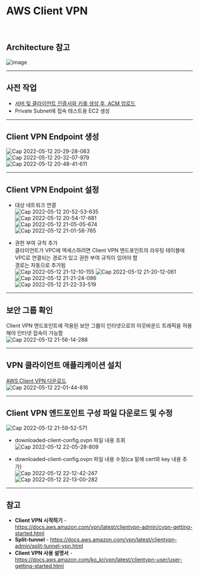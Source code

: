 # AWS Client VPN

<br/>

## Architecture 참고
![image](https://user-images.githubusercontent.com/46125158/167408967-c4cf7081-de67-4349-bc6c-7f6e74e5adcf.png)

<hr>

## 사전 작업
- [서버 및 클라이언트 인증서와 키를 생성 후, ACM 업로드](https://github.com/kva231/AWS-Tech-Note/blob/master/Security%2C%20Identity%2C%20%26%20Compliance/AWS%20Certificate%20Manager/%EC%84%9C%EB%B2%84%20%EB%B0%8F%20%ED%81%B4%EB%9D%BC%EC%9D%B4%EC%96%B8%ED%8A%B8%20%EC%9D%B8%EC%A6%9D%EC%84%9C%EC%99%80%20%ED%82%A4%EB%A5%BC%20%EC%83%9D%EC%84%B1%20%ED%9B%84%2C%20ACM%20%EC%97%85%EB%A1%9C%EB%93%9C.md)
- Private Subnet에 접속 테스트용 EC2 생성

<hr>

## Client VPN Endpoint 생성
![Cap 2022-05-12 20-29-28-063](https://user-images.githubusercontent.com/46125158/168066709-2908e74f-ebfd-4e67-b8ea-57c5f5afcf1b.png)  
![Cap 2022-05-12 20-32-07-979](https://user-images.githubusercontent.com/46125158/168068008-59cc4093-cd9a-4ab0-a509-76c75ada135c.png)  
![Cap 2022-05-12 20-48-41-611](https://user-images.githubusercontent.com/46125158/168068363-71df11e3-2686-44f2-acdc-af9ab0b95456.png)

<hr>

## Client VPN Endpoint 설정
- 대상 네트워크 연결  
  ![Cap 2022-05-12 20-52-53-635](https://user-images.githubusercontent.com/46125158/168070088-0a243586-6d79-4fb3-8b52-5c99d784753c.png)  
  ![Cap 2022-05-12 20-54-17-681](https://user-images.githubusercontent.com/46125158/168070102-8bdf5069-266d-4d83-bef1-9fb03278124f.png)  
  ![Cap 2022-05-12 21-05-05-674](https://user-images.githubusercontent.com/46125158/168075999-b96968e9-57b7-45a4-a16a-26338011b077.png)  
  ![Cap 2022-05-12 21-01-58-765](https://user-images.githubusercontent.com/46125158/168070341-2a1ff467-53c7-4a74-aacf-e980393b5a48.png)  

- 권한 부여 규칙 추가  
  클라이언트가 VPC에 액세스하려면 Client VPN 엔드포인트의 라우팅 테이블에 VPC로 연결되는 경로가 있고 권한 부여 규칙이 있어야 함  
  경로는 자동으로 추가됨  
  ![Cap 2022-05-12 21-12-10-155](https://user-images.githubusercontent.com/46125158/168075349-0c029fa3-3615-4c80-8fbd-80adec96694c.png)
  ![Cap 2022-05-12 21-20-12-061](https://user-images.githubusercontent.com/46125158/168073787-941ffc91-0f6a-4d69-8bac-bcaf3ba597ff.png)  
  ![Cap 2022-05-12 21-21-24-096](https://user-images.githubusercontent.com/46125158/168075666-4c6e79b2-a563-4417-a82f-7b0e1c4a20e2.png)  
  ![Cap 2022-05-12 21-22-33-519](https://user-images.githubusercontent.com/46125158/168075773-af68c11d-35cd-452d-ab17-6813f17d3b10.png)

<hr>

## 보안 그룹 확인
Client VPN 엔드포인트에 적용된 보안 그룹이 인터넷으로의 아웃바운드 트래픽을 허용해야 인터넷 접속이 가능함  
![Cap 2022-05-12 21-56-14-288](https://user-images.githubusercontent.com/46125158/168079827-73210ae6-3c6c-4da4-8a41-50c66f7ca178.png)

<hr>

## VPN 클라이언트 애플리케이션 설치
[AWS Client VPN 다운로드](http://aws.amazon.com/vpn/client-vpn-download/)  
![Cap 2022-05-12 22-01-44-816](https://user-images.githubusercontent.com/46125158/168080746-0bf52772-0780-4a14-8fd2-9d56b9c77db7.png)

<hr>

## Client VPN 엔드포인트 구성 파일 다운로드 및 수정
![Cap 2022-05-12 21-59-52-571](https://user-images.githubusercontent.com/46125158/168080366-9efe21ab-5100-45b2-9f3c-cfcfebc07ab2.png)

- downloaded-client-config.ovpn 파일 내용 조회
  ![Cap 2022-05-12 22-05-28-809](https://user-images.githubusercontent.com/46125158/168081526-d52b66e5-6e67-4dfd-82f8-1e3a59c71b34.png)

- downloaded-client-config.ovpn 파일 내용 수정(ca 밑에 cert와 key 내용 추가)  
  ![Cap 2022-05-12 22-12-42-247](https://user-images.githubusercontent.com/46125158/168084273-d0d8c76c-79bf-482d-904a-fd91e97a32d2.png)  
  ![Cap 2022-05-12 22-13-00-282](https://user-images.githubusercontent.com/46125158/168084286-7ef4ef64-8022-4843-bff0-85e4389e34ba.png)

<hr>

## 참고
- **Client VPN 시작하기** - https://docs.aws.amazon.com/vpn/latest/clientvpn-admin/cvpn-getting-started.html
- **Split-tunnel** - https://docs.aws.amazon.com/vpn/latest/clientvpn-admin/split-tunnel-vpn.html
- **Client VPN 사용 설명서** - https://docs.aws.amazon.com/ko_kr/vpn/latest/clientvpn-user/user-getting-started.html
